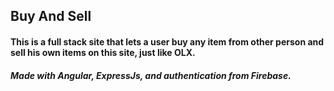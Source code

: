 ## Buy And Sell

#### This is a full stack site that lets a user buy any item from other person and sell his own items on this site, just like OLX.
##### Made with Angular, ExpressJs, and authentication from Firebase.
